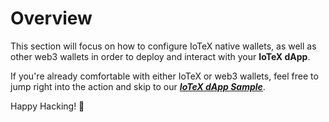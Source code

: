 # Overview

This section will focus on how to configure IoTeX native wallets, as well as other web3 wallets in order to deploy and interact with your **IoTeX dApp**.  &#x20;

If you're already comfortable with either IoTeX or web3 wallets, feel free to jump right into the action and skip to our [_**IoTeX dApp Sample**_](iotex-dapp-starter.md).&#x20;

Happy Hacking! 🤖
